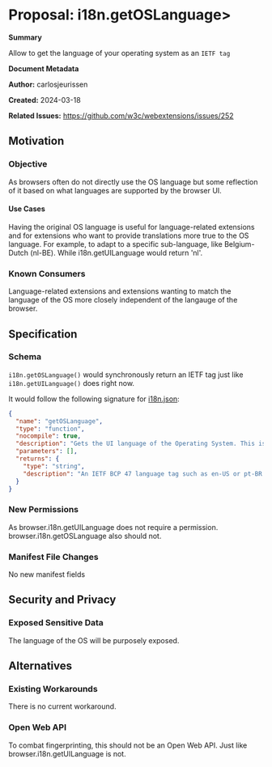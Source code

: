 # Proposal: i18n.getOSLanguage>

**Summary**

Allow to get the language of your operating system as an `IETF tag`

**Document Metadata**

**Author:** carlosjeurissen

**Created:** 2024-03-18

**Related Issues:** https://github.com/w3c/webextensions/issues/252

## Motivation

### Objective

As browsers often do not directly use the OS language but some reflection of it based on what languages are supported by the browser UI.

#### Use Cases

Having the original OS language is useful for language-related extensions and for extensions who want to provide translations more true to the OS language. For example, to adapt to a specific sub-language, like Belgium-Dutch (nl-BE). While i18n.getUILanguage would return 'nl'.

### Known Consumers

Language-related extensions and extensions wanting to match the language of the OS more closely independent of the langauge of the browser.

## Specification

### Schema

`i18n.getOSLanguage()` would synchronously return an IETF tag just like `i18n.getUILanguage()` does right now.

It would follow the following signature for [i18n.json](https://chromium.googlesource.com/chromium/src/+/refs/heads/main/extensions/common/api/i18n.json):


```json
{
  "name": "getOSLanguage",
  "type": "function",
  "nocompile": true,
  "description": "Gets the UI language of the Operating System. This is different from $(ref:i18n.getUILanguage) which returns the UI language of the web browser.",
  "parameters": [],
  "returns": {
    "type": "string",
    "description": "An IETF BCP 47 language tag such as en-US or pt-BR."
  }
}
```

### New Permissions

As browser.i18n.getUILanguage does not require a permission. browser.i18n.getOSLanguage also should not.

### Manifest File Changes

No new manifest fields

## Security and Privacy

### Exposed Sensitive Data

The language of the OS will be purposely exposed.

## Alternatives

### Existing Workarounds

There is no current workaround.

### Open Web API

To combat fingerprinting, this should not be an Open Web API. Just like browser.i18n.getUILanguage is not.
